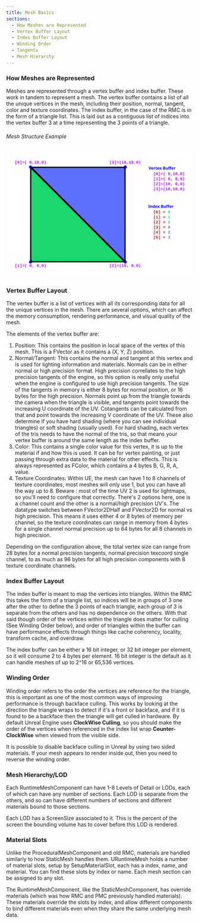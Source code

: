 ```yaml
---
title: Mesh Basics
sections:
  - How Meshes are Represented
  - Vertex Buffer Layout
  - Index Buffer Layout
  - Winding Order
  - Tangents
  - Mesh Hierarchy
---
```


### How Meshes are Represented

Meshes are represented through a vertex buffer and index buffer. These work in tandem to represent a mesh. The vertex buffer contains a list of all the unique vertices in the mesh, including their position, normal, tangent, color and texture coordinates. The index buffer, in the case of the RMC is in the form of a triangle list. This is laid out as a contiguous list of indices into the vertex buffer 3 at a time representing the 3 points of a triangle.

###### Mesh Structure Example


<div class="screenshot-holder">
  <a href="assets/doc_resources/mesh_basics/TriangleList.svg" data-title="MeshBasics - Structure" data-toggle="lightbox"><img class="img-responsive" src="assets/doc_resources/mesh_basics/TriangleList.svg" alt="Representation of a triangle and it's arrays" /></a>
  <a class="mask" href="assets/doc_resources/mesh_basics/TriangleList.svg" data-title="MeshBasics - Structure" data-toggle="lightbox"><i class="icon fa fa-search-plus"></i></a>
</div>






### Vertex Buffer Layout

The vertex buffer is a list of vertices with all its corresponding data for all the unique vertices in the mesh. There are several options, which can affect the memory consumption, rendering performance, and visual quality of the mesh.

The elements of the vertex buffer are:
1. Position: This contains the position in local space of the vertex of this mesh.
        This is a FVector as it contains a (X, Y, Z) position.
2. Normal/Tangent: This contains the normal and tangent at this vertex and is used for lighting information and materials.
        Normals can be in either normal or high precision format. High precision correllates to the high precision tangents of the engine, so this option is really only useful when the engine is configured to use high precision tangents. The size of the tangents in memory is either 8 bytes for normal position, or 16 bytes for the high precision.
        Normals point up from the triangle towards the camera when the triangle is visible, and tangents point towards the increasing U coordinate of the UV. Cotangents can be calculated from that and point towards the increasing V coordinate of the UV.
        These also determine if you have hard shading (where you can see individual triangles) or soft shading (usually used). For hard shading, each vertex of the tris needs to have the normal of the tris, so that means your vertex buffer is around the same length as the index buffer.
3. Color: This contains a single color value for this vertex, it is up to the material if and how this is used. It can be for vertex painting, or just passing through extra data to the material for other effects.
        This is always represented as FColor, which contains a 4 bytes B, G, R, A, value.
4. Texture Coordinates: Within UE, the mesh can have 1 to 8 channels of texture coordinates, most meshes will only use 1, but you can have all the way up to 8. Beware : most of the time UV 2 is used for lightmaps, so you'll need to configure that correctly.
        There's 2 options here, one is a channel count and the other is a normal/high precision UV's. The datatype switches between FVector2DHalf and FVector2D for normal vs high precision. This means it uses either 4 or 8 bytes of memory per channel, so the texture coordinates can range in memory from 4 bytes for a single channel normal precision up to 64 bytes for all 8 channels in high precision.

Depending on the configuration above, the total vertex size can range from 28 bytes for a normal precision tangents, normal precision texcoord single channel, to as much as 96 bytes for all high precision components with 8 texture coordinate channels.


### Index Buffer Layout

The index buffer is meant to map the vertices into triangles. Within the RMC this takes the form of a triangle list, so indices will be in groups of 3 one after the other to define the 3 points of each triangle, each group of 3 is separate from the others and has no dependence on the others. With that said though order of the vertices within the triangle does matter for culling (See Winding Order below), and order of triangles within the buffer can have performance effects through things like cache coherency, locality, transform cache, and overdraw.

The index buffer can be either a 16 bit integer, or 32 bit integer per element, so it will consume 2 to 4 bytes per element. 16 bit integer is the default as it can handle meshes of up to 2^16 or 65,536 vertices.


### Winding Order

Winding order refers to the order the vertices are reference for the triangle, this is important as one of the most common ways of improving performance is through backface culling. This works by looking at the direction the triangle wraps to detect if it's a front or backface, and if it is found to be a backface then the triangle will get culled in hardware. By default Unreal Engine uses **ClockWise Culling**, so you should make the order of the vertices when referenced in the index list wrap **Counter-ClockWise** when viewed from the visible side. 

It is possible to disable backface culling in Unreal by using two sided materials. If your mesh appears to render inside out, then you need to reverse the winding order.


### Mesh Hierarchy/LOD

Each RuntimeMeshComponent can have 1-8 Levels of Detail or LODs, each of which can have any number of sections. Each LOD is separate from the others, and so can have different numbers of sections and different materials bound to those sections.

Each LOD has a ScreenSize associated to it. This is the percent of the screen the bounding volume has to cover before this LOD is rendered.

### Material Slots

Unlike the ProceduralMeshComponent and old RMC, materials are handled similarly to how StaticMesh handles them. URuntimeMesh holds a number of material slots, setup by SetupMaterialSlot, each has a index, name, and material. You can find these slots by index or name. Each mesh section can be assigned to any slot. 

The RuntimeMeshComponent, like the StaticMeshComponent, has override materials (which was how RMC and PMC previously handled materials). These materials override the slots by index, and allow different components to bind different materials even when they share the same underlying mesh data.